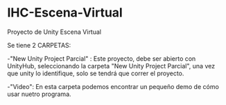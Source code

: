 # IHC-Escena-Virtual
Proyecto de Unity  Escena Virtual

Se tiene 2 CARPETAS:

  -"New Unity Project Parcial" : Este proyecto, debe ser abierto con UnityHub, seleccionando la carpeta "New Unity Project Parcial", una vez que unity lo identifique, solo se tendrá que correr el proyecto.
  
  -"Video": En esta carpeta podemos encontrar un pequeño demo de cómo usar nuetro programa.
